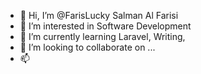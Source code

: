 - 👋 Hi, I’m @FarisLucky Salman Al Farisi
- 👀 I’m interested in Software Development
- 🌱 I’m currently learning Laravel, Writing,
- 💞️ I’m looking to collaborate on ...
- 📫 

<!---
FarisLucky/FarisLucky is a ✨ special ✨ repository because its `README.md` (this file) appears on your GitHub profile.
You can click the Preview link to take a look at your changes.
--->

